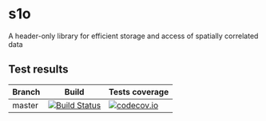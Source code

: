 # s1o
A header-only library for efficient storage and access of spatially correlated data

## Test results
Branch          | Build         | Tests coverage
----------------|-------------- | --------------
master          | [![Build Status](https://travis-ci.org/Caian/s1o.svg?branch=master)](https://travis-ci.org/Caian/s1o) | [![codecov.io](https://codecov.io/github/Caian/s1o/coverage.svg?branch=master)](https://codecov.io/github/Caian/s1o)
